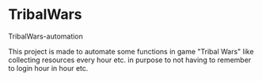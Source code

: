 # TribalWars
TribalWars-automation

This project is made to automate some functions in game "Tribal Wars" like collecting resources every hour etc. in purpose to not having to remember to login hour in hour etc.
